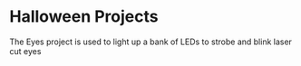 # Halloween Projects
The Eyes project is used to light up a bank of LEDs to strobe and blink laser cut eyes
